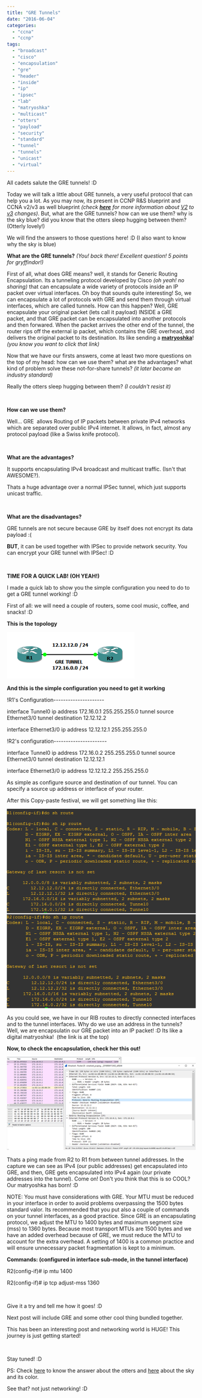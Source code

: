 ```yaml
---
title: "GRE Tunnels"
date: "2016-06-04"
categories: 
  - "ccna"
  - "ccnp"
tags: 
  - "broadcast"
  - "cisco"
  - "encapsulation"
  - "gre"
  - "header"
  - "inside"
  - "ip"
  - "ipsec"
  - "lab"
  - "matryoshka"
  - "multicast"
  - "otters"
  - "payload"
  - "security"
  - "standard"
  - "tunnel"
  - "tunnels"
  - "unicast"
  - "virtual"
---
```


All cadets salute the GRE tunnels! :D

Today we will talk a little about GRE tunnels, a very useful protocol that can help you a lot. As you may now, its present in CCNP R&S blueprint and CCNA v2/v3 as well blueprint _(check **[here](https://recurseit.wordpress.com/2016/05/28/ccna-refresh/)** for more information about [V2](https://learningnetwork.cisco.com/community/certifications/ccna/ccna_exam_v2/exam-topics) to [v3](https://learningnetwork.cisco.com/community/certifications/ccna/ccna-exam/exam-topics) changes)_. But, what are the GRE tunnels? how can we use them? why is the sky blue? did you know that the otters sleep hugging between them? (Otterly lovely!)

We will find the answers to those questions here! :D (I also want to know why the sky is blue)

**What are the GRE tunnels?** _(You! back there! Excellent question! 5 points for gryffindor!)_

First of all, what does GRE means? well, it stands for Generic Routing Encapsulation. Its a tunneling protocol developed by Cisco _(oh yeah! no sharing)_ that can encapsulate a wide variety of protocols inside an IP packet over virtual interfaces. Oh boy that sounds quite interesting! So, we can encapsulate a lot of protocols with GRE and send them through virtual interfaces, which are called tunnels. How can this happen? Well, GRE encapsulate your original packet (lets call it payload) INSIDE a GRE packet, and that GRE packet can be encapsulated into another protocols and then forwared. When the packet arrives the other end of the tunnel, the router rips off the external ip packet, which contains the GRE overhead, and delivers the original packet to its destination. Its like sending a **[matryoshka](https://en.wikipedia.org/wiki/Matryoshka_doll)**! _(you know you want to click that link)_

Now that we have our firsts answers, come at least two more questions on the top of my head: how can we use them? what are the advantages? what kind of problem solve these not-for-share tunnels? _(it later became an industry standard)_

Really the otters sleep hugging between them? _(I couldn't resist it)_

 

**How can we use them?**

Well... GRE  allows Routing of IP packets between private IPv4 networks which are separated over public IPv4 internet. It allows, in fact, almost any protocol payload (like a Swiss knife protocol).

 

**What are the advantages?**

It supports encapsulating IPv4 broadcast and multicast traffic. (Isn't that AWESOME?).

Thats a huge advantage over a normal IPSec tunnel, which just supports unicast traffic.

 

**What are the disadvantages?**

GRE tunnels are not secure because GRE by itself does not encrypt its data payload :(

**BUT**, it can be used together with IPSec to provide network security. You can encrypt your GRE tunnel with IPSec! :D

 

**TIME FOR A QUICK LAB! (OH YEAH!)**

I made a quick lab to show you the simple configuration you need to do to get a GRE tunnel working! :D

First of all: we will need a couple of routers, some cool music, coffee, and snacks! :D

**This is the topology**

**![GRE 2 Routers](images/gre-2-routers.png)**

**And this is the simple configuration you need to get it working**

!R1's Configuration---------------------

interface Tunnel0 ip address 172.16.0.1 255.255.255.0 tunnel source Ethernet3/0 tunnel destination 12.12.12.2

interface Ethernet3/0 ip address 12.12.12.1 255.255.255.0

!R2's configuration----------------------

interface Tunnel0 ip address 172.16.0.2 255.255.255.0 tunnel source Ethernet3/0 tunnel destination 12.12.12.1

interface Ethernet3/0 ip address 12.12.12.2 255.255.255.0

As simple as configure source and destination of our tunnel. You can specify a source up address or interface of your router.

After this Copy-paste festival, we will get something like this:

![R1 RIB](images/r1-rib.png)![R2 RIB](images/r2-rib.png)

As you could see, we have in our RIB routes to directly connected interfaces and to the tunnel interfaces. Why do we use an address in the tunnels? Well, we are encapsulatin our GRE packet into an IP packet! :D Its like a digital matryoshka!  (the link is at the top)

**Now, to check the encapsulation, check her this out!**

![Packet Capture R2 to R1 (ping)](images/packet-capture-r2-to-r1-ping.png)

Thats a ping made from R2 to R1 from between tunnel addresses. In the capture we can see as IPv4 (our public addresses) get encapsulated into GRE, and then, GRE gets encapsulated into IPv4 again (our private addresses into the tunnel). Come on! Don't you think that this is so COOL? Our matryoshka has born! :D

NOTE: You must have considerations with GRE. Your MTU must be reduced in your interface in order to avoid problems overpassing the 1500 bytes standard valor. Its recommended that you put also a couple of commands on your tunnel interfaces, as a good practice. Since GRE is an encapsulating protocol, we adjust the MTU to 1400 bytes and maximum segment size (mss) to 1360 bytes. Because most transport MTUs are 1500 bytes and we have an added overhead because of GRE, we must reduce the MTU to account for the extra overhead. A setting of 1400 is a common practice and will ensure unnecessary packet fragmentation is kept to a minimum.

**Commands: (configured in interface sub-mode, in the tunnel interface)**

R2(config-if)# ip mtu 1400

R2(config-if)# ip tcp adjust-mss 1360

 

Give it a try and tell me how it goes! :D

Next post will include GRE and some other cool thing bundled together.

This has been an interesting post and networking world is HUGE! This journey is just getting started!

 

Stay tuned! :D

PS: Check [here](http://www.dailymail.co.uk/news/article-2421731/Otterly-adorable-Dozy-otters-hold-hands-taking-nap-dont-drift-apart-sleep.html) to know the answer about the otters and [here](http://math.ucr.edu/home/baez/physics/General/BlueSky/blue_sky.html) about the sky and its color.

See that? not just networking! :D
